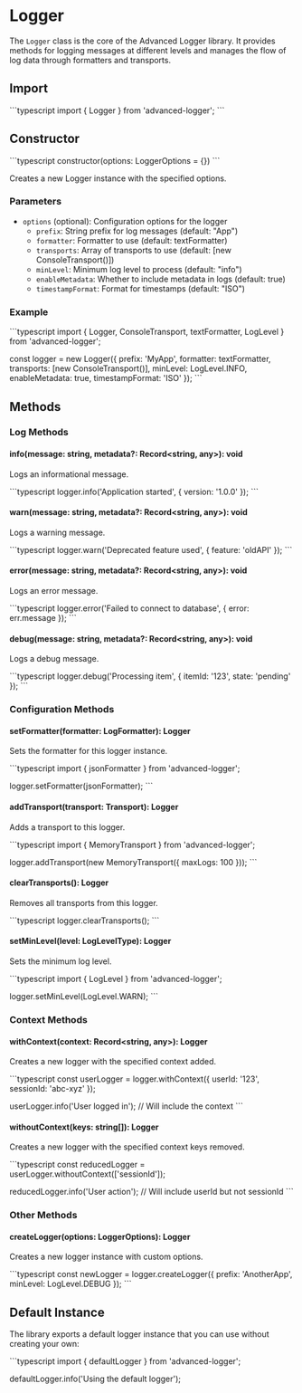 # Logger

The `Logger` class is the core of the Advanced Logger library. It provides methods for logging messages at different levels and manages the flow of log data through formatters and transports.

## Import

\`\`\`typescript
import { Logger } from 'advanced-logger';
\`\`\`

## Constructor

\`\`\`typescript
constructor(options: LoggerOptions = {})
\`\`\`

Creates a new Logger instance with the specified options.

### Parameters

- `options` (optional): Configuration options for the logger
  - `prefix`: String prefix for log messages (default: "App")
  - `formatter`: Formatter to use (default: textFormatter)
  - `transports`: Array of transports to use (default: [new ConsoleTransport()])
  - `minLevel`: Minimum log level to process (default: "info")
  - `enableMetadata`: Whether to include metadata in logs (default: true)
  - `timestampFormat`: Format for timestamps (default: "ISO")

### Example

\`\`\`typescript
import { Logger, ConsoleTransport, textFormatter, LogLevel } from 'advanced-logger';

const logger = new Logger({
prefix: 'MyApp',
formatter: textFormatter,
transports: [new ConsoleTransport()],
minLevel: LogLevel.INFO,
enableMetadata: true,
timestampFormat: 'ISO'
});
\`\`\`

## Methods

### Log Methods

#### info(message: string, metadata?: Record<string, any>): void

Logs an informational message.

\`\`\`typescript
logger.info('Application started', { version: '1.0.0' });
\`\`\`

#### warn(message: string, metadata?: Record<string, any>): void

Logs a warning message.

\`\`\`typescript
logger.warn('Deprecated feature used', { feature: 'oldAPI' });
\`\`\`

#### error(message: string, metadata?: Record<string, any>): void

Logs an error message.

\`\`\`typescript
logger.error('Failed to connect to database', { error: err.message });
\`\`\`

#### debug(message: string, metadata?: Record<string, any>): void

Logs a debug message.

\`\`\`typescript
logger.debug('Processing item', { itemId: '123', state: 'pending' });
\`\`\`

### Configuration Methods

#### setFormatter(formatter: LogFormatter): Logger

Sets the formatter for this logger instance.

\`\`\`typescript
import { jsonFormatter } from 'advanced-logger';

logger.setFormatter(jsonFormatter);
\`\`\`

#### addTransport(transport: Transport): Logger

Adds a transport to this logger.

\`\`\`typescript
import { MemoryTransport } from 'advanced-logger';

logger.addTransport(new MemoryTransport({ maxLogs: 100 }));
\`\`\`

#### clearTransports(): Logger

Removes all transports from this logger.

\`\`\`typescript
logger.clearTransports();
\`\`\`

#### setMinLevel(level: LogLevelType): Logger

Sets the minimum log level.

\`\`\`typescript
import { LogLevel } from 'advanced-logger';

logger.setMinLevel(LogLevel.WARN);
\`\`\`

### Context Methods

#### withContext(context: Record<string, any>): Logger

Creates a new logger with the specified context added.

\`\`\`typescript
const userLogger = logger.withContext({
userId: '123',
sessionId: 'abc-xyz'
});

userLogger.info('User logged in'); // Will include the context
\`\`\`

#### withoutContext(keys: string[]): Logger

Creates a new logger with the specified context keys removed.

\`\`\`typescript
const reducedLogger = userLogger.withoutContext(['sessionId']);

reducedLogger.info('User action'); // Will include userId but not sessionId
\`\`\`

### Other Methods

#### createLogger(options: LoggerOptions): Logger

Creates a new logger instance with custom options.

\`\`\`typescript
const newLogger = logger.createLogger({
prefix: 'AnotherApp',
minLevel: LogLevel.DEBUG
});
\`\`\`

## Default Instance

The library exports a default logger instance that you can use without creating your own:

\`\`\`typescript
import { defaultLogger } from 'advanced-logger';

defaultLogger.info('Using the default logger');
